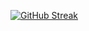 [![GitHub Streak](https://github-readme-streak-stats.herokuapp.com/?TurT781=DenverCoder1)](https://git.io/streak-stats)
